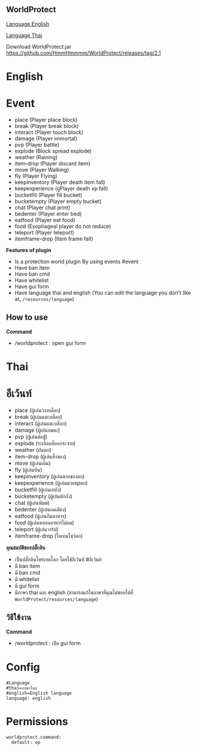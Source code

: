 ## WorldProtect


[Language English](#english)

[Language Thai](#thai)

Download WorldProtect.jar https://github.com/HmmHmmmm/WorldProtect/releases/tag/2.1


# English


# Event
- place (Player place block)
- break (Player break block)
- interact (Player touch block)
- damage (Player immortal)
- pvp (Player battle)
- explode (Block spread explode)
- weather (Raining)
- item-drop (Player discard item)
- move (Player Walking)
- fly (Player Flying)
- keepinventory (Player death item fall)
- keepexperience (ผู้Player death xp fall)
- bucketfill (Player fill bucket)
- bucketempty (Player empty bucket)
- chat (Player chat print)
- bedenter (Player enter bed)
- eatfood (Player eat food)
- food (Esophageal player do not reduce)
- teleport (Player teleport)
- itemframe-drop (Item frame fall)


**Features of plugin**<br>
- Is a protection world plugin By using events #event
- Have ban item
- Have ban cmd
- Have whitelist
- Have gui form
- Have language thai and english (You can edit the language you don't like at, `/resources/language`)


**How to use**<br>
- 


**Command**<br>
- /worldprotect : open gui form


# Thai


# อีเว้นท์
- place (ผู้เล่นวางบล็อก)
- break (ผู้เล่นแตะบล็อก)
- interact (ผู้เล่นแตะบล็อก)
- damage (ผู้เล่นอมตะ)
- pvp (ผู้เล่นต่อสู้)
- explode (ระเบิดบล็อกกระจาย)
- weather (ฝนตก)
- item-drop (ผู้เล่นทิ้งของ)
- move (ผู้เล่นเดิน)
- fly (ผู้เล่นบิน)
- keepinventory (ผู้เล่นตายของตก)
- keepexperience (ผู้เล่นตายxpตก)
- bucketfill (ผู้เล่นเทถัง)
- bucketempty (ผู้เล่นตักถัง)
- chat (ผู้เล่นพิมพ์)
- bedenter (ผู้เล่นกดเตียง)
- eatfood (ผู้เล่นกินอาหาร)
- food (ผู้เล่นหลอดอาหารไม่ลด)
- teleport (ผู้เล่นวาร์ป)
- itemframe-drop (ไอเทมโชว์ตก)


**คุณสมบัติของปลั๊กอิน**<br>
- เป็นปลั๊กอินโพรเทคโลก โดยใช้อีเว้นท์ #อีเว้นท์
- มี ban item
- มี ban cmd
- มี whitelist
- มี gui form
- มีภาษา thai และ english (สามารถแก้ไขภาษาที่คุณไม่ชอบได้ที่ `WorldProtect/resources/language`)



**วิธีใช้งาน**<br>
- 


**Command**<br>
- /worldprotect : เปิด gui form


# Config
```
#Language
#thai=ภาษาไทย
#english=English language
language: english
```
  

# Permissions
```
worldprotect.command:
  default: op
```